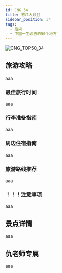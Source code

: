 ```yaml
---
id: CNG_34
title: 怒江大峡谷
sidebar_position: 34
tags:
  - 拾柒
  - 中国一生必去的50个地方
---
```

![CNG_TOP50_34](/img/love/CNG_TOP50/34.png)

## 旅游攻略

aaa

### 最佳旅行时间

aaa

### 行李准备指南

aaa

### 周边住宿指南

aaa

### 旅游路线推荐

aaa

### ！！！注意事项

aaa

## 景点详情

aaa

## 仇老师专属

aaa
